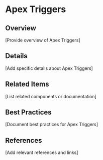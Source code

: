 # Apex Triggers

## Overview

[Provide overview of Apex Triggers]

## Details

[Add specific details about Apex Triggers]

## Related Items

[List related components or documentation]

## Best Practices

[Document best practices for Apex Triggers]

## References

[Add relevant references and links]

